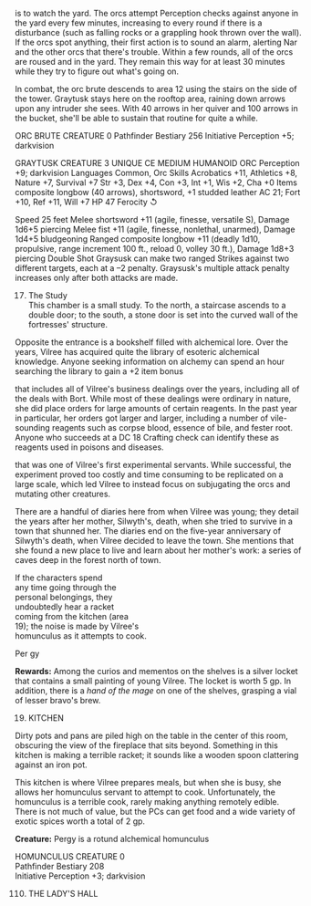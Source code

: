 is to watch the yard. The orcs attempt Perception
checks against anyone in the yard every few minutes,
increasing to every round if there is a disturbance
(such as falling rocks or a grappling hook thrown
over the wall). If the orcs spot anything, their first
action is to sound an alarm, alerting Nar and the
other orcs that there's trouble. Within a few rounds,
all of the orcs are roused and in the yard. They
remain this way for at least 30 minutes while they
try to figure out what's going on.

In combat, the orc brute descends to area 12 using the stairs on the side of the tower. Graytusk stays here on the rooftop area, raining down arrows upon any intruder she sees. With 40 arrows in her quiver and 100 arrows in the bucket, she'll be able to sustain that routine for quite a while.

ORC BRUTE                                      CREATURE 0
Pathfinder Bestiary 256
Initiative Perception +5; darkvision

GRAYTUSK                                      CREATURE 3
UNIQUE  CE  MEDIUM  HUMANOID  ORC
Perception +9; darkvision
Languages Common, Orc
Skills Acrobatics +11, Athletics +8, Nature +7, Survival +7
Str +3, Dex +4, Con +3, Int +1, Wis +2, Cha +0
Items composite longbow (40 arrows), shortsword, +1 studded leather
AC 21; Fort +10, Ref +11, Will +7
HP 47
Ferocity ↺

Speed 25 feet
Melee shortsword +11 (agile, finesse, versatile S),
  Damage 1d6+5 piercing
Melee fist +11 (agile, finesse, nonlethal, unarmed),
  Damage 1d4+5 bludgeoning
Ranged composite longbow +11 (deadly 1d10, propulsive, range increment 100 ft., reload 0, volley 30 ft.), Damage 1d8+3 piercing
Double Shot  Graysusk can make two ranged Strikes against two different targets, each at a –2 penalty. Graysusk's multiple attack penalty increases only after both attacks are made.

17. The Study  
This chamber is a small study. To the north, a staircase ascends to a double door; to the south, a stone door is set into the curved wall of the fortresses' structure.

Opposite the entrance is a bookshelf filled with alchemical lore. Over the years, Vilree has acquired quite the library of esoteric alchemical knowledge. Anyone seeking information on alchemy can spend an hour searching the library to gain a +2 item bonus

that includes all of Vilree's business dealings over
the years, including all of the deals with Bort. While
most of these dealings were ordinary in nature,
she did place orders for large amounts of certain
reagents. In the past year in particular, her orders
got larger and larger, including a number of vile-
sounding reagents such as corpse blood, essence
of bile, and fester root. Anyone who succeeds at a
DC 18 Crafting check can identify these as reagents
used in poisons and diseases.

that was one of Vilree's first experimental
servants. While successful, the experiment
proved too costly and time consuming to be
replicated on a large scale, which led Vilree
to instead focus on subjugating the orcs and
mutating other creatures.

There are a
handful of diaries
here from when Vilree
was young; they detail
the years after her mother,
Silwyth's, death, when she tried
to survive in a town that shunned
her. The diaries end on the five-year
anniversary of Silwyth's death,
when Vilree decided to leave
the town. She mentions that she found
a new place to live and learn about her
mother's work: a series of caves
deep in the forest north of town.

If the characters spend  
any time going through the  
personal belongings, they  
undoubtedly hear a racket  
coming from the kitchen (area  
19); the noise is made by Vilree's  
homunculus as it attempts to cook.

  
Per gy

**Rewards:** Among the curios and mementos on the shelves is a silver locket that contains a small painting of young Vilree. The locket is worth 5 gp. In addition, there is a _hand of the mage_ on one of the shelves, grasping a vial of lesser bravo's brew.

19. KITCHEN

Dirty pots and pans are piled high on the table in the center of this room, obscuring the view of the fireplace that sits beyond. Something in this kitchen is making a terrible racket; it sounds like a wooden spoon clattering against an iron pot.

This kitchen is where Vilree prepares meals, but when she is busy, she allows her homunculus servant to attempt to cook. Unfortunately, the homunculus is a terrible cook, rarely making anything remotely edible. There is not much of value, but the PCs can get food and a wide variety of exotic spices worth a total of 2 gp.

**Creature:** Pergy is a rotund alchemical homunculus

HOMUNCULUS                              CREATURE 0  
Pathfinder Bestiary 208  
Initiative Perception +3; darkvision

110. THE LADY'S HALL  
